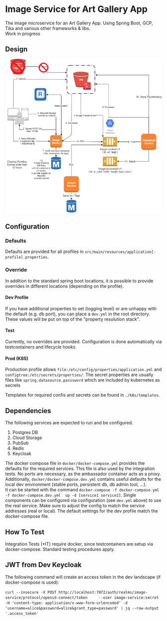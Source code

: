 # Image Service for Art Gallery App

The image microservice for an Art Gallery App. Using Spring Boot, GCP, Tika and various other frameworks & libs.  
Work in progress

## Design

![Design Picture](Initial_Design.png?raw=true "Design")

## Configuration

### Defaults

Defaults are provided for all profiles in `src/main/resources/application[-profile].properties`.

### Override

In addition to the standard spring boot locations, it is possible to provide overrides in different locations (depending
on the profile).

#### Dev Profile

If you have additional properties to set (logging level) or are unhappy with the default (e.g. db port), you can place
a `dev.yml` in the root directory. These values will be put on top of the "property resolution stack".

#### Test

Currently, no overrides are provided. Configuration is done automatically via testcontainers and lifecycle hooks.

#### Prod (K8S)

Production profile allows `file:/etc/config/properties/application.yml` and `configtree:/etc/secrets/properties/`. The
secret properties are usually files like `spring.datasource.passsword` which are included by kubernetes as secrets

Templates for required confis and secrets can be found in `./k8s/templates`.

## Dependencies

The following services are expected to run and be configured.

1. Postgres DB
2. Cloud Storage
3. PubSub
4. Redis
5. Keycloak

The docker compose file in `docker/docker-compose.yml` provides the defaults for the required services. This file
is also used by the integration tests. No ports are necessary, as the ambassador container acts as a proxy.  
Additionally, `docker/docker-compose.dev.yml` contains useful defaults for the local dev environment (stable ports, persistent db,
db admin tool, ...).  
It can be started with the command `docker-compose -f docker-compose.yml -f docker-compose.dev.yml 
up -d [service1 service2]`. Single components can be configured via configuration (see `dev.yml` above) to use the real 
service. Make sure to adjust the config to match the service addresses (real or local). The default settings for the
dev profile match the docker-compose file.

## How To Test

Integration Tests (*IT) require docker, since testcontainers are setup via docker-compose. Standard testing procedures
apply.

## JWT from Dev Keycloak

The following command will create an access token in the dev landscape (if docker-compose is used):

`curl --insecure -X POST http://localhost:7072/auth/realms/image-service/protocol/openid-connect/token     --user image-service:secret -H 'content-type: application/x-www-form-urlencoded' -d 'username=alice&password=alice&grant_type=password' | jq --raw-output '.access_token'`